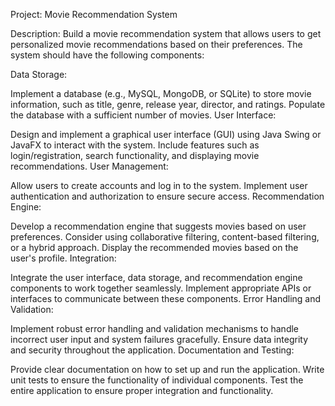 Project: Movie Recommendation System

Description:
Build a movie recommendation system that allows users to get personalized movie recommendations based on their preferences. The system should have the following components:

Data Storage:

Implement a database (e.g., MySQL, MongoDB, or SQLite) to store movie information, such as title, genre, release year, director, and ratings.
Populate the database with a sufficient number of movies.
User Interface:

Design and implement a graphical user interface (GUI) using Java Swing or JavaFX to interact with the system.
Include features such as login/registration, search functionality, and displaying movie recommendations.
User Management:

Allow users to create accounts and log in to the system.
Implement user authentication and authorization to ensure secure access.
Recommendation Engine:

Develop a recommendation engine that suggests movies based on user preferences.
Consider using collaborative filtering, content-based filtering, or a hybrid approach.
Display the recommended movies based on the user's profile.
Integration:

Integrate the user interface, data storage, and recommendation engine components to work together seamlessly.
Implement appropriate APIs or interfaces to communicate between these components.
Error Handling and Validation:

Implement robust error handling and validation mechanisms to handle incorrect user input and system failures gracefully.
Ensure data integrity and security throughout the application.
Documentation and Testing:

Provide clear documentation on how to set up and run the application.
Write unit tests to ensure the functionality of individual components.
Test the entire application to ensure proper integration and functionality.
